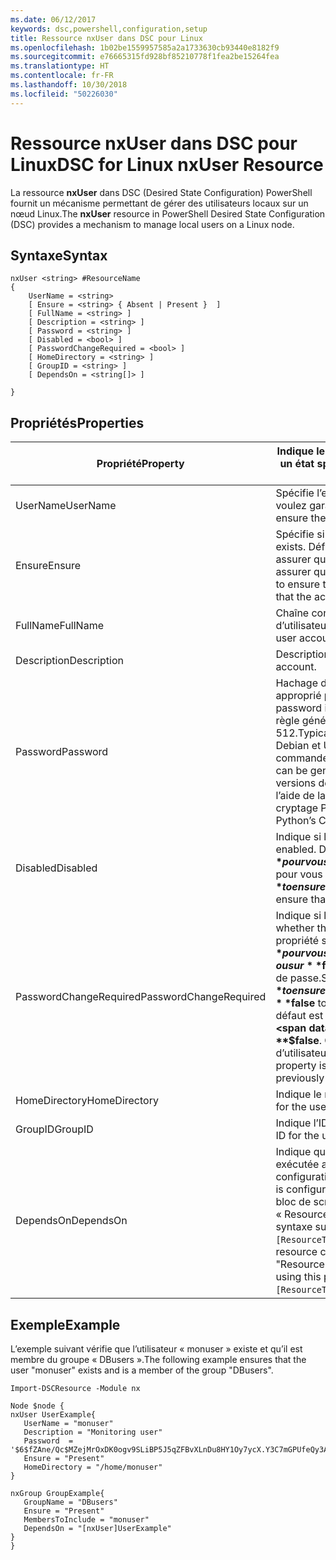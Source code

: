 ```yaml
---
ms.date: 06/12/2017
keywords: dsc,powershell,configuration,setup
title: Ressource nxUser dans DSC pour Linux
ms.openlocfilehash: 1b02be1559957585a2a1733630cb93440e8182f9
ms.sourcegitcommit: e76665315fd928bf85210778f1fea2be15264fea
ms.translationtype: HT
ms.contentlocale: fr-FR
ms.lasthandoff: 10/30/2018
ms.locfileid: "50226030"
---
```

# <a name="dsc-for-linux-nxuser-resource"></a><span data-ttu-id="fd462-103">Ressource nxUser dans DSC pour Linux</span><span class="sxs-lookup"><span data-stu-id="fd462-103">DSC for Linux nxUser Resource</span></span>

<span data-ttu-id="fd462-104">La ressource **nxUser** dans DSC (Desired State Configuration) PowerShell fournit un mécanisme permettant de gérer des utilisateurs locaux sur un nœud Linux.</span><span class="sxs-lookup"><span data-stu-id="fd462-104">The **nxUser** resource in PowerShell Desired State Configuration (DSC) provides a mechanism to manage local users on a Linux node.</span></span>

## <a name="syntax"></a><span data-ttu-id="fd462-105">Syntaxe</span><span class="sxs-lookup"><span data-stu-id="fd462-105">Syntax</span></span>

```
nxUser <string> #ResourceName
{
    UserName = <string>
    [ Ensure = <string> { Absent | Present }  ]
    [ FullName = <string> ]
    [ Description = <string> ]
    [ Password = <string> ]
    [ Disabled = <bool> ]
    [ PasswordChangeRequired = <bool> ]
    [ HomeDirectory = <string> ]
    [ GroupID = <string> ]
    [ DependsOn = <string[]> ]

}
```

## <a name="properties"></a><span data-ttu-id="fd462-106">Propriétés</span><span class="sxs-lookup"><span data-stu-id="fd462-106">Properties</span></span>

|  <span data-ttu-id="fd462-107">Propriété</span><span class="sxs-lookup"><span data-stu-id="fd462-107">Property</span></span> |  <span data-ttu-id="fd462-108">Indique le nom du compte pour lequel vous souhaitez garantir un état spécifique.</span><span class="sxs-lookup"><span data-stu-id="fd462-108">Indicates the account name for which you want to ensure a specific state.</span></span> |
|---|---|
| <span data-ttu-id="fd462-109">UserName</span><span class="sxs-lookup"><span data-stu-id="fd462-109">UserName</span></span>| <span data-ttu-id="fd462-110">Spécifie l’emplacement d’un fichier ou d’un répertoire dont vous voulez garantir l’état.</span><span class="sxs-lookup"><span data-stu-id="fd462-110">Specifies the location where you want to ensure the state for a file or directory.</span></span>|
| <span data-ttu-id="fd462-111">Ensure</span><span class="sxs-lookup"><span data-stu-id="fd462-111">Ensure</span></span>| <span data-ttu-id="fd462-112">Spécifie si le compte existe.</span><span class="sxs-lookup"><span data-stu-id="fd462-112">Specifies whether the account exists.</span></span> <span data-ttu-id="fd462-113">Définissez cette propriété sur « Present » pour vous assurer que le compte existe, ou sur « Absent » pour vous assurer que le compte n’existe pas.</span><span class="sxs-lookup"><span data-stu-id="fd462-113">Set this property to "Present" to ensure that the account exists, and set it to "Absent" to ensure that the account does not exist.</span></span>|
| <span data-ttu-id="fd462-114">FullName</span><span class="sxs-lookup"><span data-stu-id="fd462-114">FullName</span></span>| <span data-ttu-id="fd462-115">Chaîne contenant le nom complet à utiliser pour le compte d’utilisateur.</span><span class="sxs-lookup"><span data-stu-id="fd462-115">A string that contains the full name to use for the user account.</span></span>|
| <span data-ttu-id="fd462-116">Description</span><span class="sxs-lookup"><span data-stu-id="fd462-116">Description</span></span>| <span data-ttu-id="fd462-117">Description du compte d’utilisateur.</span><span class="sxs-lookup"><span data-stu-id="fd462-117">The description for the user account.</span></span>|
| <span data-ttu-id="fd462-118">Password</span><span class="sxs-lookup"><span data-stu-id="fd462-118">Password</span></span>| <span data-ttu-id="fd462-119">Hachage du mot de passe de l’utilisateur dans le format approprié pour l’ordinateur Linux.</span><span class="sxs-lookup"><span data-stu-id="fd462-119">The hash of the users password in the appropriate form for the Linux computer.</span></span> <span data-ttu-id="fd462-120">En règle générale, il s’agit d’un hachage salt SHA-256 ou SHA-512.</span><span class="sxs-lookup"><span data-stu-id="fd462-120">Typically, this is a salted SHA-256, or SHA-512 hash.</span></span> <span data-ttu-id="fd462-121">Pour Debian et Ubuntu Linux, cette valeur peut être générée avec la commande mkpasswd.</span><span class="sxs-lookup"><span data-stu-id="fd462-121">On Debian and Ubuntu Linux, this value can be generated with the mkpasswd command.</span></span> <span data-ttu-id="fd462-122">Pour les autres versions de Linux, vous pouvez générer la valeur de hachage à l’aide de la méthode crypt disponible dans la bibliothèque de cryptage Python.</span><span class="sxs-lookup"><span data-stu-id="fd462-122">For other Linux distros, the crypt method of Python’s Crypt library can be used to generate the hash.</span></span>|
| <span data-ttu-id="fd462-123">Disabled</span><span class="sxs-lookup"><span data-stu-id="fd462-123">Disabled</span></span>| <span data-ttu-id="fd462-124">Indique si le compte est activé.</span><span class="sxs-lookup"><span data-stu-id="fd462-124">Indicates whether the account is enabled.</span></span> <span data-ttu-id="fd462-125">Définissez cette propriété sur **$true** pour vous assurer que ce compte est désactivé, ou sur **$false** pour vous assurer qu’il est activé.</span><span class="sxs-lookup"><span data-stu-id="fd462-125">Set this property to **$true** to ensure that this account is disabled, and set it to **$false** to ensure that it is enabled.</span></span>|
| <span data-ttu-id="fd462-126">PasswordChangeRequired</span><span class="sxs-lookup"><span data-stu-id="fd462-126">PasswordChangeRequired</span></span>| <span data-ttu-id="fd462-127">Indique si l’utilisateur peut modifier le mot de passe.</span><span class="sxs-lookup"><span data-stu-id="fd462-127">Indicates whether the user can change the password.</span></span> <span data-ttu-id="fd462-128">Définissez cette propriété sur **$true** pour vous assurer que l’utilisateur ne modifie pas le mot de passe, ou sur **$false** pour permettre à l’utilisateur de modifier le mot de passe.</span><span class="sxs-lookup"><span data-stu-id="fd462-128">Set this property to **$true** to ensure that the user cannot change the password, and set it to **$false** to allow the user to change the password.</span></span> <span data-ttu-id="fd462-129">La valeur par défaut est **$false**.</span><span class="sxs-lookup"><span data-stu-id="fd462-129">The default value is **$false**.</span></span> <span data-ttu-id="fd462-130">Cette propriété est évaluée uniquement si le compte d’utilisateur en cours de création n’existe pas encore.</span><span class="sxs-lookup"><span data-stu-id="fd462-130">This property is only evaluated if the user account did not exist previously and is being created.</span></span>|
| <span data-ttu-id="fd462-131">HomeDirectory</span><span class="sxs-lookup"><span data-stu-id="fd462-131">HomeDirectory</span></span>| <span data-ttu-id="fd462-132">Indique le répertoire racine de l’utilisateur.</span><span class="sxs-lookup"><span data-stu-id="fd462-132">The home directory for the user.</span></span>|
| <span data-ttu-id="fd462-133">GroupID</span><span class="sxs-lookup"><span data-stu-id="fd462-133">GroupID</span></span>| <span data-ttu-id="fd462-134">Indique l’ID de groupe principal de l’utilisateur.</span><span class="sxs-lookup"><span data-stu-id="fd462-134">The primary group ID for the user.</span></span>|
| <span data-ttu-id="fd462-135">DependsOn</span><span class="sxs-lookup"><span data-stu-id="fd462-135">DependsOn</span></span> | <span data-ttu-id="fd462-136">Indique que la configuration d’une autre ressource doit être exécutée avant celle de cette ressource.</span><span class="sxs-lookup"><span data-stu-id="fd462-136">Indicates that the configuration of another resource must run before this resource is configured.</span></span> <span data-ttu-id="fd462-137">Par exemple, si vous voulez exécuter en premier le bloc de script de configuration de ressource ayant l’ID « ResourceName » et le type « ResourceType », utilisez la syntaxe suivante pour cette propriété : `DependsOn = "[ResourceType]ResourceName"`.</span><span class="sxs-lookup"><span data-stu-id="fd462-137">For example, if the ID of the resource configuration script block that you want to run first is "ResourceName" and its type is "ResourceType", the syntax for using this property is `DependsOn = "[ResourceType]ResourceName"`.</span></span>|

## <a name="example"></a><span data-ttu-id="fd462-138">Exemple</span><span class="sxs-lookup"><span data-stu-id="fd462-138">Example</span></span>

<span data-ttu-id="fd462-139">L’exemple suivant vérifie que l’utilisateur « monuser » existe et qu’il est membre du groupe « DBusers ».</span><span class="sxs-lookup"><span data-stu-id="fd462-139">The following example ensures that the user "monuser" exists and is a member of the group "DBusers".</span></span>

```
Import-DSCResource -Module nx

Node $node {
nxUser UserExample{
   UserName = "monuser"
   Description = "Monitoring user"
   Password  =    '$6$fZAne/Qc$MZejMrOxDK0ogv9SLiBP5J5qZFBvXLnDu8HY1Oy7ycX.Y3C7mGPUfeQy3A82ev3zIabhDQnj2ayeuGn02CqE/0'
   Ensure = "Present"
   HomeDirectory = "/home/monuser"
}

nxGroup GroupExample{
   GroupName = "DBusers"
   Ensure = "Present"
   MembersToInclude = "monuser"
   DependsOn = "[nxUser]UserExample"
}
}
```